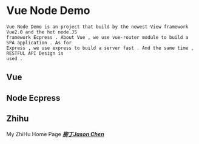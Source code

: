 
# Vue Node Demo
	
	Vue Node Demo is an project that build by the newest View framework Vue2.0 and the hot node.JS
	framework Ecpress . About Vue , we use vue-router module to build a SPA application . As for
	Express , we use express to build a server fast . And the same time , RESTFUL API Design is 
	used .

## Vue 


## Node Ecpress


## Zhihu

My ZhiHu Home Page ***[柳丁Jason Chen](https://www.zhihu.com/people/liu-ding-jasonchen)*** 